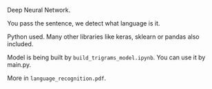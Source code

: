 Deep Neural Network.

You pass the sentence, we detect what language is it. 

Python used. Many other libraries like keras, sklearn or pandas also included.

Model is being built by `build_trigrams_model.ipynb`.
You can use it by main.py.

More in `language_recognition.pdf`.